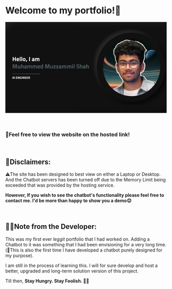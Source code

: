 # **Welcome to my portfolio!👋**

![banner](/static/img/banner-github.png)

&nbsp;

### **🔗Feel free to view the website on the hosted link!**

&nbsp;

## **📢Disclaimers:**

⚠️The site has been designed to best view on either a Laptop or Desktop. And the Chatbot servers has been turned off due to the Memory Limit being exceeded that was provided by the hosting service.

**However, If you wish to see the chatbot's functionality please feel free to contact me. I'd be more than happy to show you a demo😌**

&nbsp;

## **✍🏻Note from the Developer:**

This was my first ever *leggit* portfolio that I had worked on. Adding a Chatbot to it was something that I had been envisioning for a very long time. (🤖This is also the first time I have developed a chatbot purely designed for my purpose).

I am still in the process of learning this. I will for sure develop and host a better, upgraded and long-term solution version of this project.

Till then, 
**Stay Hungry. Stay Foolish. 🧗🏻**